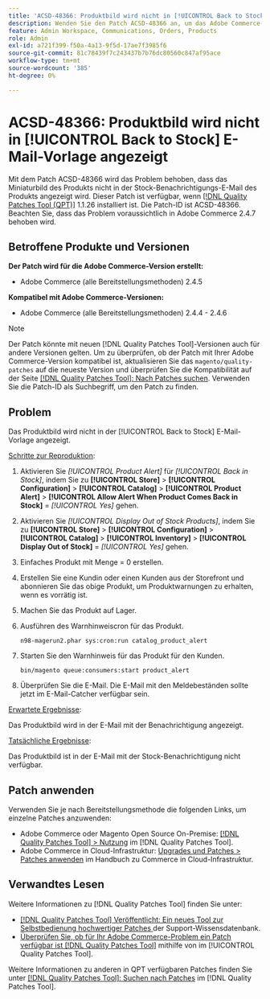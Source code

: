 ```yaml
---
title: 'ACSD-48366: Produktbild wird nicht in [!UICONTROL Back to Stock] E-Mail-Vorlage angezeigt'
description: Wenden Sie den Patch ACSD-48366 an, um das Adobe Commerce-Problem zu beheben, bei dem das Miniaturbild des Produkts nicht in der E-Mail mit der Warnmeldung des Produkts angezeigt wird.
feature: Admin Workspace, Communications, Orders, Products
role: Admin
exl-id: a721f399-f50a-4a13-9f5d-17ae7f3985f6
source-git-commit: 81c78439f7c243437b7b76dc80560c847af95ace
workflow-type: tm+mt
source-wordcount: '385'
ht-degree: 0%

---
```


# ACSD-48366: Produktbild wird nicht in [!UICONTROL Back to Stock] E-Mail-Vorlage angezeigt

Mit dem Patch ACSD-48366 wird das Problem behoben, dass das Miniaturbild des Produkts nicht in der Stock-Benachrichtigungs-E-Mail des Produkts angezeigt wird. Dieser Patch ist verfügbar, wenn [[!DNL Quality Patches Tool (QPT)]](https://experienceleague.adobe.com/en/docs/commerce-knowledge-base/kb/announcements/commerce-announcements/magento-quality-patches-released-new-tool-to-self-serve-quality-patches) 1.1.26 installiert ist. Die Patch-ID ist ACSD-48366. Beachten Sie, dass das Problem voraussichtlich in Adobe Commerce 2.4.7 behoben wird.

## Betroffene Produkte und Versionen

**Der Patch wird für die Adobe Commerce-Version erstellt:**

* Adobe Commerce (alle Bereitstellungsmethoden) 2.4.5

**Kompatibel mit Adobe Commerce-Versionen:**

* Adobe Commerce (alle Bereitstellungsmethoden) 2.4.4 - 2.4.6

>[!NOTE]
>
>Der Patch könnte mit neuen [!DNL Quality Patches Tool]-Versionen auch für andere Versionen gelten. Um zu überprüfen, ob der Patch mit Ihrer Adobe Commerce-Version kompatibel ist, aktualisieren Sie das `magento/quality-patches` auf die neueste Version und überprüfen Sie die Kompatibilität auf der Seite [[!DNL Quality Patches Tool]: Nach Patches suchen](https://experienceleague.adobe.com/tools/commerce-quality-patches/index.html). Verwenden Sie die Patch-ID als Suchbegriff, um den Patch zu finden.

## Problem

Das Produktbild wird nicht in der [!UICONTROL Back to Stock] E-Mail-Vorlage angezeigt.

<u>Schritte zur Reproduktion</u>:

1. Aktivieren Sie *[!UICONTROL Product Alert]* für *[!UICONTROL Back in Stock]*, indem Sie zu **[!UICONTROL Store]** > **[!UICONTROL Configuration]** > **[!UICONTROL Catalog]** > **[!UICONTROL Product Alert]** > **[!UICONTROL Allow Alert When Product Comes Back in Stock]** = *[!UICONTROL Yes]* gehen.
1. Aktivieren Sie *[!UICONTROL Display Out of Stock Products]*, indem Sie zu **[!UICONTROL Store]** > **[!UICONTROL Configuration]** > **[!UICONTROL Catalog]** > **[!UICONTROL Inventory]** > **[!UICONTROL Display Out of Stock]** = *[!UICONTROL Yes]* gehen.
1. Einfaches Produkt mit Menge = 0 erstellen.
1. Erstellen Sie eine Kundin oder einen Kunden aus der Storefront und abonnieren Sie das obige Produkt, um Produktwarnungen zu erhalten, wenn es vorrätig ist.
1. Machen Sie das Produkt auf Lager.
1. Ausführen des Warnhinweiscron für das Produkt.

   ```
   n98-magerun2.phar sys:cron:run catalog_product_alert
   ```

1. Starten Sie den Warnhinweis für das Produkt für den Kunden.

   ```
   bin/magento queue:consumers:start product_alert
   ```

1. Überprüfen Sie die E-Mail. Die E-Mail mit den Meldebeständen sollte jetzt im E-Mail-Catcher verfügbar sein.

<u>Erwartete Ergebnisse</u>:

Das Produktbild wird in der E-Mail mit der Benachrichtigung angezeigt.

<u>Tatsächliche Ergebnisse</u>:

Das Produktbild ist in der E-Mail mit der Stock-Benachrichtigung nicht verfügbar.

## Patch anwenden

Verwenden Sie je nach Bereitstellungsmethode die folgenden Links, um einzelne Patches anzuwenden:

* Adobe Commerce oder Magento Open Source On-Premise: [[!DNL Quality Patches Tool] > Nutzung](/help/tools/quality-patches-tool/usage.md) im [!DNL Quality Patches Tool].
* Adobe Commerce in Cloud-Infrastruktur: [Upgrades und Patches > Patches anwenden](https://experienceleague.adobe.com/docs/commerce-cloud-service/user-guide/develop/upgrade/apply-patches.html) im Handbuch zu Commerce in Cloud-Infrastruktur.

## Verwandtes Lesen

Weitere Informationen zu [!DNL Quality Patches Tool] finden Sie unter:

* [[!DNL Quality Patches Tool] Veröffentlicht: Ein neues Tool zur Selbstbedienung hochwertiger Patches ](https://experienceleague.adobe.com/en/docs/commerce-knowledge-base/kb/announcements/commerce-announcements/magento-quality-patches-released-new-tool-to-self-serve-quality-patches) der Support-Wissensdatenbank.
* [Überprüfen Sie, ob für Ihr Adobe Commerce-Problem ein Patch verfügbar ist [!DNL Quality Patches Tool]](/help/tools/quality-patches-tool/patches-available-in-qpt/check-patch-for-magento-issue-with-magento-quality-patches.md) mithilfe von im [!UICONTROL Quality Patches Tool].


Weitere Informationen zu anderen in QPT verfügbaren Patches finden Sie unter [[!DNL Quality Patches Tool]: Suchen nach Patches](https://experienceleague.adobe.com/tools/commerce-quality-patches/index.html) im [!DNL Quality Patches Tool].
